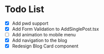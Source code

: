 # Todo List

- [x] Add pwd support
- [x] Add Form Validation to AddSinglePost.tsx
- [ ] Add animation to mobile menu
- [x] Add navigation to the blog
- [x] Redesign Blog Card component
